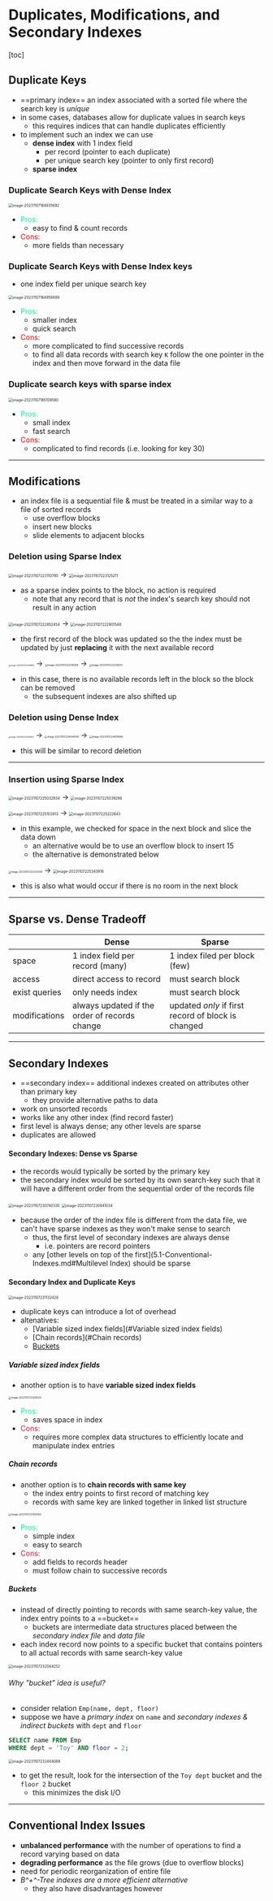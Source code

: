 # Duplicates, Modifications, and Secondary Indexes

[toc]

## Duplicate Keys

- ==primary index== an index associated with a sorted file where the search key is *unique*
- in some cases, databases allow for duplicate values in search keys
  - this requires indices that can handle duplicates efficiently
- to implement such an index we can use
  - **dense index** with 1 index field
    - per record (pointer to each duplicate)
    - per unique search key (pointer to only first record)
  - **sparse index** 

### Duplicate Search Keys with Dense Index

<img src="images/image-20231107164835692.png" alt="image-20231107164835692" style="zoom:50%;" />

- <span style="color:MediumSpringGreen">Pros:</span>
  - easy to find & count records
- <span style="color:red">Cons:</span>
  - more fields than necessary

### Duplicate Search Keys with Dense Index keys

- one index field per unique search key

<img src="images/image-20231107164959489.png" alt="image-20231107164959489" style="zoom:50%;" />

- <span style="color:MediumSpringGreen">Pros:</span>
  - smaller index
  - quick search
- <span style="color:red">Cons:</span>
  - more complicated to find successive records
  - to find all data records with search key `K` follow the one pointer in the index and then move forward in the data file

### Duplicate search keys with sparse index

<img src="images/image-20231107165109580.png" alt="image-20231107165109580" style="zoom:50%;" />

- <span style="color:MediumSpringGreen">Pros:</span>
  - small index
  - fast search
- <span style="color:red">Cons:</span>
  - complicated to find records (i.e. looking for key 30)

---

## Modifications

- an index file is a sequential file & must be treated in a similar way to a file of sorted records
  - use overflow blocks
  - insert new blocks
  - slide elements to adjacent blocks

### Deletion using Sparse Index

<img src="images/image-20231107223110780.png" alt="image-20231107223110780" style="zoom:50%;" /> → <img src="images/image-20231107223125211.png" alt="image-20231107223125211" style="zoom:50%;" />

- as a sparse index points to the block, no action is required
  - note that any record that is *not* the index's search key should not result in any action

<img src="images/image-20231107222852454.png" alt="image-20231107222852454" style="zoom:50%;" /> → <img src="images/image-20231107222901548.png" alt="image-20231107222901548" style="zoom:50%;" />

- the first record of the block was updated so the the index must be updated by just **replacing** it with the next available record

<img src="images/image-20231107223306892.png" alt="image-20231107223306892" style="zoom: 25%;" /> → <img src="images/image-20231107223316906.png" alt="image-20231107223316906" style="zoom: 33%;" /> →  <img src="images/image-20231107223335621.png" alt="image-20231107223335621" style="zoom: 33%;" />

- in this case, there is no available records left in the block so the block can be removed
  - the subsequent indexes are also shifted up


### Deletion using Dense Index

<img src="images/image-20231107224530601.png" alt="image-20231107224530601" style="zoom: 25%;" /> → <img src="images/image-20231107224544049.png" alt="image-20231107224544049" style="zoom: 33%;" /> → <img src="images/image-20231107224619948.png" alt="image-20231107224619948" style="zoom:33%;" />

- this will be similar to record deletion

---

### Insertion using Sparse Index

<img src="images/image-20231107225032834.png" alt="image-20231107225032834" style="zoom:50%;" /> → <img src="images/image-20231107225039286.png" alt="image-20231107225039286" style="zoom:50%;" />

<img src="images/image-20231107225103913.png" alt="image-20231107225103913" style="zoom:50%;" /> → <img src="images/image-20231107225222643.png" alt="image-20231107225222643" style="zoom:50%;" />

- in this example, we checked for space in the next block and slice the data down
  - an alternative would be to use an overflow block to insert 15
  - the alternative is demonstrated below

<img src="images/image-20231107225333508.png" alt="image-20231107225333508" style="zoom: 33%;" /> → <img src="images/image-20231107225343918.png" alt="image-20231107225343918" style="zoom:50%;" />

- this is also what would occur if there is no room in the next block

---

## Sparse vs. Dense Tradeoff

|               | Dense                                         | Sparse                                             |
| ------------- | --------------------------------------------- | -------------------------------------------------- |
| space         | 1 index field per record (many)               | 1 index filed per block (few)                      |
| access        | direct access to record                       | must search block                                  |
| exist queries | only needs index                              | must search block                                  |
| modifications | always updated if the order of records change | updated *only* if first record of block is changed |

---

## Secondary Indexes

- ==secondary index== additional indexes created on attributes other than primary key
  - they provide alternative paths to data
- work on unsorted records
- works like any other index (find record faster)
- first level is always dense; any other levels are sparse
- duplicates are allowed

#### Secondary Indexes: Dense vs Sparse

- the records would typically be sorted by the primary key
- the secondary index would be sorted by its own search-key such that it will have a different order from the sequential order of the records file

<img src="images/image-20231107230740330.png" alt="image-20231107230740330" style="zoom:50%;" /> <img src="images/image-20231107230941034.png" alt="image-20231107230941034" style="zoom:50%;" />

- because the order of the index file is different from the data file, we can't have sparse indexes as they won't make sense to search
  - thus, the first level of secondary indexes are always dense
    - i.e. pointers are record pointers
  - any [other levels on top of the first](5.1-Conventional-Indexes.md#Multilevel Index) should be sparse

#### Secondary Index and Duplicate Keys

<img src="images/image-20231107231132426.png" alt="image-20231107231132426" style="zoom:50%;" />

- duplicate keys can introduce a lot of overhead
- altenatives:
  - [Variable sized index fields](#Variable sized index fields)
  - [Chain records](#Chain records)
  - [Buckets](#Buckets)

##### Variable sized index fields

- another option is to have **variable sized index fields**

<img src="images/image-20231107231216022.png" alt="image-20231107231216022" style="zoom: 33%;" />

- <span style="color:MediumSpringGreen">Pros:</span>
  - saves space in index
- <span style="color:crimson">Cons:</span>
  - requires more complex data structures to efficiently locate and manipulate index entries  

##### Chain records

- another option is to **chain records with same key**
  - the index entry points to first record of matching key
  - records with same key are linked together in linked list structure

<img src="images/image-20231107231558102.png" alt="image-20231107231558102" style="zoom: 33%;" />

- <span style="color:MediumSpringGreen">Pros:</span>
  - simple index 
  - easy to search
- <span style="color:crimson">Cons:</span> 
  - add fields to records header
  - must follow chain to successive records

##### Buckets

- instead of directly pointing to records with same search-key value, the index entry points to a ==bucket==
  - buckets are intermediate data structures placed between the *secondary index file* and *data file*
- each index record now points to a specific bucket that contains pointers to all actual records with same search-key value

<img src="images/image-20231107232044252.png" alt="image-20231107232044252" style="zoom:50%;" />

###### Why "bucket" idea is useful?

- consider relation `Emp(name, dept, floor)`
- suppose we have a *primary index* on `name` and *secondary indexes & indirect buckets* with `dept` and `floor`

```sql
SELECT name FROM Emp
WHERE dept = 'Toy' AND floor = 2;
```

<img src="images/image-20231107232444088.png" alt="image-20231107232444088" style="zoom:50%;" />

- to get the result, look for the intersection of the `Toy dept` bucket and the `floor 2` bucket
  - this minimizes the disk I/O

---

## Conventional Index Issues

- **unbalanced performance** with the number of operations to find a record varying based on data
- **degrading performance** as the file grows (due to overflow blocks)
- need for periodic reorganization of entire file
- *B^+^-Tree indexes are a more efficient alternative*
  - they also have disadvantages however

